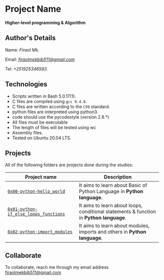 # Project Name
**Higher-level programming & Algorithm**

## Author's Details
Name: *Firaol Mk.*

Email: *firaolmekbib511@gmail.com*

Tel: *+251925346593.*

## Technologies
* Scripts written in Bash 5.0.17(1).
* C files are compiled using `gcc 9.4.0`.
* C files are written according to the `C99` standard.
* python files are interpreted using python3.
* code should use the pycodestyle (version 2.8.*)
* All files must be executable
* The length of files will be tested using wc
* Assembly files.
* Tested on Ubuntu 20.04 LTS.

## Projects
All of the following folders are projects done during the studies:

| Project name | Description |
| ------------ | ----------- |
| [`0x00-python-hello_world`](https://github.com/firacil/alx-higher_level_programming/tree/master/0x00-python-hello_world) | It aims to learn about Basic of Python Language in **Python language**.|
| [`0x01-python-if_else_loops_functions`](https://github.com/firacil/alx-higher_level_programming/tree/master/0x01-python-if_else_loops_functions) | It aims to learn about loops, conditional statements & function in **Python language**.
| [`0x02-python-import_modules`](https://github.com/firacil/alx-higher_level_programming/tree/master/0x02-python-import_modules) | It aims to learn about modules, imports and others in **Python language**.
## Collaborate

To collaborate, reach me through my email address firaolmekbib511@gmail.com
